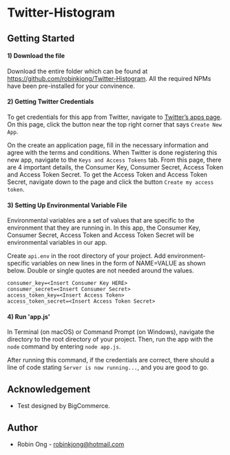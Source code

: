 # Twitter-Histogram

## Getting Started
#### 1) Download the file 
Download the entire folder which can be found at https://github.com/robinkjong/Twitter-Histogram. All the required NPMs have been pre-installed for your convinence.

#### 2) Getting Twitter Credentials
To get credentials for this app from Twitter, navigate to [Twitter’s apps page](https://apps.twitter.com/). On this page, click the button near the top right corner that says `Create New App`.

On the create an application page, fill in the necessary information and agree with the terms and conditions. When Twitter is done registering this new app, navigate to the `Keys and Access Tokens` tab. From this page, there are 4 important details, the Consumer Key, Consumer Secret, Access Token and Access Token Secret. To get the Access Token and Access Token Secret, navigate down to the page and click the button `Create my access token`. 

#### 3) Setting Up Environmental Variable File
Environmental variables are a set of values that are specific to the environment that they are running in. In this app, the Consumer Key, Consumer Secret, Access Token and Access Token Secret will be environmental variables in our app.

Create `api.env` in the root directory of your project. Add environment-specific variables on new lines in the form of NAME=VALUE as shown below. Double or single quotes are not needed around the values.

```
consumer_key=<Insert Consumer Key HERE>
consumer_secret=<Insert Consumer Secret>
access_token_key=<Insert Access Token>
access_token_secret=<Insert Access Token Secret>
```
#### 4) Run 'app.js'
In Terminal (on macOS) or Command Prompt (on Windows), navigate the directory to the root directory of your project. Then, run the app with the `node` command by entering `node app.js`.

After running this command, if the credentials are correct, there should a line of code stating `Server is now running...`, and you are good to go.

## Acknowledgement
* Test designed by BigCommerce.

## Author
* Robin Ong - robinkjong@hotmail.com
